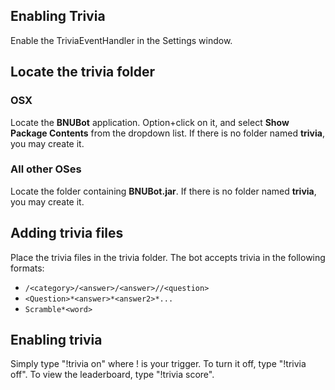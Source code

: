 

## Enabling Trivia ##
Enable the TriviaEventHandler in the Settings window.

## Locate the trivia folder ##
### OSX ###
Locate the **BNUBot** application. Option+click on it, and select **Show Package Contents** from the dropdown list. If there is no folder named **trivia**, you may create it.
### All other OSes ###
Locate the folder containing **BNUBot.jar**. If there is no folder named **trivia**, you may create it.

## Adding trivia files ##
Place the trivia files in the trivia folder. The bot accepts trivia in the following formats:

  * `/<category>/<answer>/<answer>//<question>`
  * `<Question>*<answer>*<answer2>*...`
  * `Scramble*<word>`

## Enabling trivia ##
Simply type "!trivia on" where ! is your trigger.
To turn it off, type "!trivia off".
To view the leaderboard, type "!trivia score".